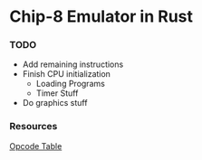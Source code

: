 # Chip-8 Emulator in Rust

### TODO
- Add remaining instructions
- Finish CPU initialization
    * Loading Programs
    * Timer Stuff
- Do graphics stuff

### Resources
[Opcode Table](https://en.wikipedia.org/wiki/CHIP-8#Opcode_table)

